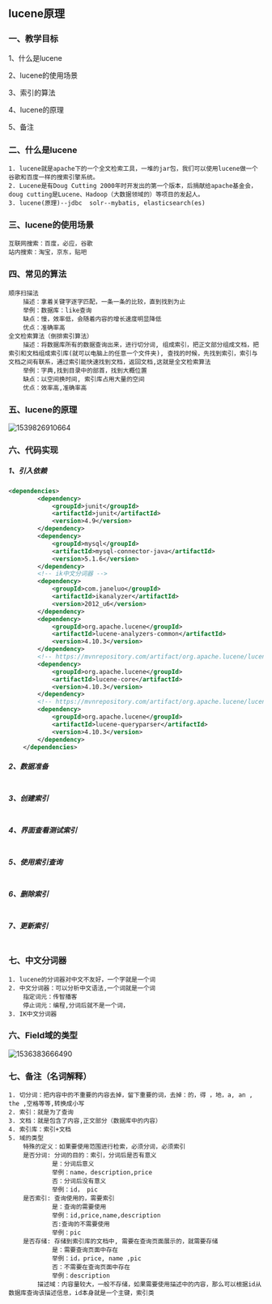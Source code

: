 ## lucene原理

### 一、教学目标

1、什么是lucene

2、lucene的使用场景

3、索引的算法

4、lucene的原理

5、备注

### 二、什么是lucene

```
1. lucene就是apache下的一个全文检索工具，一堆的jar包，我们可以使用lucene做一个谷歌和百度一样的搜索引擎系统。
2. Lucene是有Doug Cutting 2000年时开发出的第一个版本，后捐献给apache基金会，doug cutting是Lucene、Hadoop（大数据领域的）等项目的发起人。
3. lucene(原理)--jdbc  solr--mybatis, elasticsearch(es)

```

### 三、lucene的使用场景

```
互联网搜索：百度，必应，谷歌
站内搜索：淘宝，京东，贴吧
```

### 四、常见的算法

```
顺序扫描法
	描述：拿着关键字逐字匹配，一条一条的比较，直到找到为止
	举例：数据库：like查询
	缺点：慢，效率低，会随着内容的增长速度明显降低
	优点：准确率高
全文检索算法（倒排索引算法）
	描述：将数据库所有的数据查询出来，进行切分词, 组成索引，把正文部分组成文档，把索引和文档组成索引库(就可以电脑上的任意一个文件夹), 查找的时候，先找到索引，索引与文档之间有联系，通过索引能快速找到文档，返回文档,这就是全文检索算法
	举例：字典,找到目录中的部首，找到大概位置
	缺点：以空间换时间, 索引库占用大量的空间
	优点：效率高,准确率高
```

### 五、lucene的原理

![1539826910664](assets/1539826910664.png)	

### 六、代码实现

##### 1、引入依赖

```xml
<dependencies>
        <dependency>
            <groupId>junit</groupId>
            <artifactId>junit</artifactId>
            <version>4.9</version>
        </dependency>
        <dependency>
            <groupId>mysql</groupId>
            <artifactId>mysql-connector-java</artifactId>
            <version>5.1.6</version>
        </dependency>
    	<!-- ik中文分词器 -->
        <dependency>
            <groupId>com.janeluo</groupId>
            <artifactId>ikanalyzer</artifactId>
            <version>2012_u6</version>
        </dependency>
        <dependency>
            <groupId>org.apache.lucene</groupId>
            <artifactId>lucene-analyzers-common</artifactId>
            <version>4.10.3</version>
        </dependency>
        <!-- https://mvnrepository.com/artifact/org.apache.lucene/lucene-core -->
        <dependency>
            <groupId>org.apache.lucene</groupId>
            <artifactId>lucene-core</artifactId>
            <version>4.10.3</version>
        </dependency>
        <!-- https://mvnrepository.com/artifact/org.apache.lucene/lucene-queryparser -->
        <dependency>
            <groupId>org.apache.lucene</groupId>
            <artifactId>lucene-queryparser</artifactId>
            <version>4.10.3</version>
        </dependency>
    </dependencies>
```

##### 2、数据准备

```java

```

##### 3、创建索引

```java

```

##### 4、界面查看测试索引

```

```

##### 5、使用索引查询

```java

```

##### 6、删除索引

```java

```

##### 7、更新索引

```java

```

### 七、中文分词器

```
1. lucene的分词器对中文不友好，一个字就是一个词
2. 中文分词器：可以分析中文语法,一个词就是一个词
	指定词元：传智播客
	停止词元：编程,分词后就不是一个词，
3. IK中文分词器
```

### 六、Field域的类型

![1536383666490](assets/1536383666490.png)	

### 七、备注（名词解释）

```
1. 切分词：把内容中的不重要的内容去掉，留下重要的词，去掉：的，得 ，地，a, an , the ,空格等等,转换成小写
2. 索引：就是为了查询
3. 文档：就是包含了内容,正文部分（数据库中的内容）
4. 索引库：索引+文档
5. 域的类型
	特殊的定义：如果要使用范围进行检索，必须分词，必须索引
	是否分词: 分词的目的：索引，分词后是否有意义
			是：分词后意义
			举例：name，description,price
			否：分词后没有意义
			举例：id， pic
	是否索引: 查询使用的，需要索引
			是：查询的需要使用
			举例：id,price,name,description
			否:查询的不需要使用
			举例：pic
	是否存储: 存储到索引库的文档中, 需要在查询页面展示的，就需要存储
			是：需要查询页面中存在
			举例：id，price, name ,pic
			否：不需要在查询页面中存在
			举例：description
		描述域：内容量较大，一般不存储，如果需要使用描述中的内容，那么可以根据id从数据库查询该描述信息，id本身就是一个主键，索引类
```

